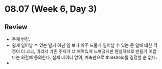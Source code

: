# 08.07 (Week 6, Day 3)
## Review
- 주제 변경. 
- 쉽게 일어날 수 있는 별거 아닌 일 보다 아주 드물게 일어날 수 있는 큰 일에 대한 걱정이 더 크고, 따라서 기존 주제가 더 매력있게 느껴졌지만 현실적으로 만들기 어렵다는 의견에 동의한다. 실제 데이터 없이, 예측만으로 threshold를 결정할 순 없다.
- 

